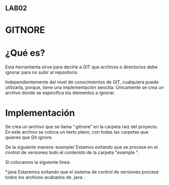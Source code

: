 ## LAB02
# GITNORE 
# ¿Qué es?
Esta herramienta sirve para decirle a GIT que archivos o directorios debe ignorar para no subir al repositorio.

Independientemente del nivel de conocimientos de GIT, cualquiera puede utilizarla, porque, tiene una implementación sencilla. Únicamente se crea un archivo donde se especifica los elementos a ignorar.

# Implementación 

Se crea un archivo que se llama “.gitnore” en la carpeta raíz del proyecto. En este archivo se coloca un texto plano, con todas las carpetas que quieres que Git ignore.

De la siguiente manera:
example/
Estamos evitando que se procese en el control de versiones todo el contenido de la carpeta "example ".

Si colocamos la siguiente línea:

*.java
Estaremos evitando que el sistema de control de versiones procese todos los archivos acabados de .java .
